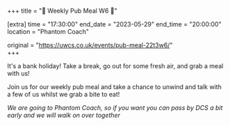 +++
title = "🍛 Weekly Pub Meal W6 🍛"

[extra]
time = "17:30:00"
end_date = "2023-05-29"
end_time = "20:00:00"
location = "Phantom Coach"

original = "https://uwcs.co.uk/events/pub-meal-22t3w6/"    
+++

It's a bank holiday! Take a break, go out for some fresh air, and grab a meal with us!

Join us for our weekly pub meal and take a chance to unwind and talk with a few of us whilst we grab a bite to eat!

*We are going to Phantom Coach, so if you want you can pass by DCS a bit early and we will walk on over together*
